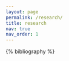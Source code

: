 ```yaml
---
layout: page
permalink: /research/
title: research
nav: true
nav_order: 1
---
```


<!-- _pages/research.md -->
<div class="publications">

{% bibliography %}

</div>

